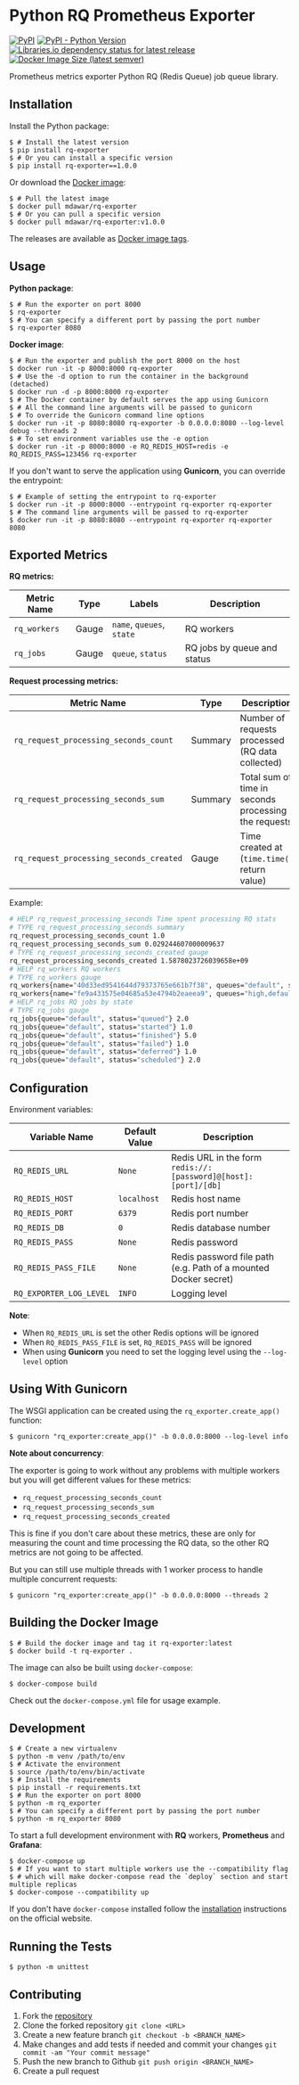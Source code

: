 # Python RQ Prometheus Exporter

[![PyPI](https://img.shields.io/pypi/v/rq-exporter)](https://pypi.org/project/rq-exporter/)
[![PyPI - Python Version](https://img.shields.io/pypi/pyversions/rq-exporter)](https://pypi.org/project/rq-exporter/)
[![Libraries.io dependency status for latest release](https://img.shields.io/librariesio/release/pypi/rq-exporter)](https://libraries.io/pypi/rq-exporter)
[![Docker Image Size (latest semver)](https://img.shields.io/docker/image-size/mdawar/rq-exporter?sort=semver)](https://hub.docker.com/r/mdawar/rq-exporter)

Prometheus metrics exporter Python RQ (Redis Queue) job queue library.

## Installation

Install the Python package:

```console
$ # Install the latest version
$ pip install rq-exporter
$ # Or you can install a specific version
$ pip install rq-exporter==1.0.0
```

Or download the [Docker image](https://hub.docker.com/r/mdawar/rq-exporter):

```console
$ # Pull the latest image
$ docker pull mdawar/rq-exporter
$ # Or you can pull a specific version
$ docker pull mdawar/rq-exporter:v1.0.0
```

The releases are available as [Docker image tags](https://hub.docker.com/r/mdawar/rq-exporter/tags).

## Usage

**Python package**:

```console
$ # Run the exporter on port 8000
$ rq-exporter
$ # You can specify a different port by passing the port number
$ rq-exporter 8080
```

**Docker image**:

```console
$ # Run the exporter and publish the port 8000 on the host
$ docker run -it -p 8000:8000 rq-exporter
$ # Use the -d option to run the container in the background (detached)
$ docker run -d -p 8000:8000 rq-exporter
$ # The Docker container by default serves the app using Gunicorn
$ # All the command line arguments will be passed to gunicorn
$ # To override the Gunicorn command line options
$ docker run -it -p 8080:8080 rq-exporter -b 0.0.0.0:8080 --log-level debug --threads 2
$ # To set environment variables use the -e option
$ docker run -it -p 8000:8000 -e RQ_REDIS_HOST=redis -e RQ_REDIS_PASS=123456 rq-exporter
```

If you don't want to serve the application using **Gunicorn**, you can override the entrypoint:

```console
$ # Example of setting the entrypoint to rq-exporter
$ docker run -it -p 8000:8000 --entrypoint rq-exporter rq-exporter
$ # The command line arguments will be passed to rq-exporter
$ docker run -it -p 8080:8080 --entrypoint rq-exporter rq-exporter 8080
```

## Exported Metrics

**RQ metrics:**

Metric Name | Type | Labels | Description
----------- | ---- | ------ | -----------
`rq_workers` | Gauge | `name`, `queues`, `state` | RQ workers
`rq_jobs` | Gauge | `queue`, `status` | RQ jobs by queue and status

**Request processing metrics:**

Metric Name | Type | Description
----------- | ---- | -----------
`rq_request_processing_seconds_count` | Summary | Number of requests processed (RQ data collected)
`rq_request_processing_seconds_sum` | Summary | Total sum of time in seconds processing the requests
`rq_request_processing_seconds_created` | Gauge | Time created at (`time.time()` return value)

Example:

```bash
# HELP rq_request_processing_seconds Time spent processing RQ stats
# TYPE rq_request_processing_seconds summary
rq_request_processing_seconds_count 1.0
rq_request_processing_seconds_sum 0.029244607000009637
# TYPE rq_request_processing_seconds_created gauge
rq_request_processing_seconds_created 1.5878023726039658e+09
# HELP rq_workers RQ workers
# TYPE rq_workers gauge
rq_workers{name="40d33ed9541644d79373765e661b7f38", queues="default", state="idle"} 1.0
rq_workers{name="fe9a433575e04685a53e4794b2eaeea9", queues="high,default,low", state="busy"} 1.0
# HELP rq_jobs RQ jobs by state
# TYPE rq_jobs gauge
rq_jobs{queue="default", status="queued"} 2.0
rq_jobs{queue="default", status="started"} 1.0
rq_jobs{queue="default", status="finished"} 5.0
rq_jobs{queue="default", status="failed"} 1.0
rq_jobs{queue="default", status="deferred"} 1.0
rq_jobs{queue="default", status="scheduled"} 2.0
```

## Configuration

Environment variables:

Variable Name | Default Value | Description
------------- | ------------- | -----------
`RQ_REDIS_URL` | `None` | Redis URL in the form `redis://:[password]@[host]:[port]/[db]`
`RQ_REDIS_HOST` | `localhost` | Redis host name
`RQ_REDIS_PORT` | `6379` | Redis port number
`RQ_REDIS_DB` | `0` | Redis database number
`RQ_REDIS_PASS` | `None` | Redis password
`RQ_REDIS_PASS_FILE` | `None` |  Redis password file path (e.g. Path of a mounted Docker secret)
`RQ_EXPORTER_LOG_LEVEL` | `INFO` | Logging level

**Note**:

* When `RQ_REDIS_URL` is set the other Redis options will be ignored
* When `RQ_REDIS_PASS_FILE` is set, `RQ_REDIS_PASS` will be ignored
* When using **Gunicorn** you need to set the logging level using the `--log-level` option

## Using With Gunicorn

The WSGI application can be created using the `rq_exporter.create_app()` function:

```console
$ gunicorn "rq_exporter:create_app()" -b 0.0.0.0:8000 --log-level info
```

**Note about concurrency**:

The exporter is going to work without any problems with multiple workers but you will get different values for these metrics:

* `rq_request_processing_seconds_count`
* `rq_request_processing_seconds_sum`
* `rq_request_processing_seconds_created`

This is fine if you don't care about these metrics, these are only for measuring the count and time processing the RQ data, so the other RQ metrics are not going to be affected.

But you can still use multiple threads with 1 worker process to handle multiple concurrent requests:

```console
$ gunicorn "rq_exporter:create_app()" -b 0.0.0.0:8000 --threads 2
```

## Building the Docker Image

```console
$ # Build the docker image and tag it rq-exporter:latest
$ docker build -t rq-exporter .
```

The image can also be built using `docker-compose`:

```console
$ docker-compose build
```

Check out the `docker-compose.yml` file for usage example.

## Development

```console
$ # Create a new virtualenv
$ python -m venv /path/to/env
$ # Activate the environment
$ source /path/to/env/bin/activate
$ # Install the requirements
$ pip install -r requirements.txt
$ # Run the exporter on port 8000
$ python -m rq_exporter
$ # You can specify a different port by passing the port number
$ python -m rq_exporter 8080
```

To start a full development environment with **RQ** workers, **Prometheus** and **Grafana**:

```console
$ docker-compose up
$ # If you want to start multiple workers use the --compatibility flag
$ # which will make docker-compose read the `deploy` section and start multiple replicas
$ docker-compose --compatibility up
```

If you don't have `docker-compose` installed follow the [installation](https://docs.docker.com/compose/install/) instructions on the official website.

## Running the Tests

```console
$ python -m unittest
```

## Contributing

1. Fork the [repository](https://github.com/mdawar/rq-exporter)
2. Clone the forked repository `git clone <URL>`
3. Create a new feature branch `git checkout -b <BRANCH_NAME>`
4. Make changes and add tests if needed and commit your changes `git commit -am "Your commit message"`
5. Push the new branch to Github `git push origin <BRANCH_NAME>`
6. Create a pull request
